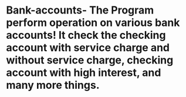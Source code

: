 # Bank-accounts- The Program perform operation on various bank accounts! It check the checking account with service charge and without service charge, checking account with high interest, and many more things. 
